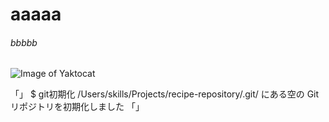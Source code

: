 # aaaaa
###### bbbbb
![Image of Yaktocat](https://octodex.github.com/images/yaktocat.png)

「」
$ git初期化
/Users/skills/Projects/recipe-repository/.git/ にある空の Git リポジトリを初期化しました
「」
